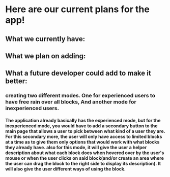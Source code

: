 # Here are our current plans for the app!

## What we currently have:

### 

## What we plan on adding:

### 

## What a future developer could add to make it better:

### creating two different modes. One for experienced users to have free rain over all blocks, And another mode for inexperienced users.

#### The application already basically has the experienced mode, but for the inexperienced mode, you would have to add a secondary button to the main page that allows a user to pick between what kind of a user they are. For this secondary more, the user will only have access to limited blocks at a time as to give them only options that would work with what blocks they already have. also for this mode, it will give the user a helper description about what each block does when hovered over by the user's mouse or when the user clicks on said block(and/or create an area where the user can drag the block to the right side to display its description). It will also give the user different ways of using the block.
